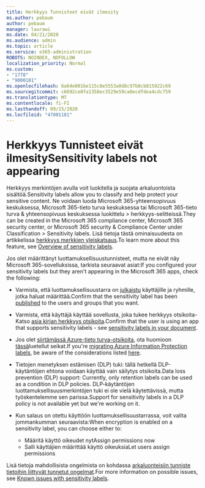```yaml
---
title: Herkkyys Tunnisteet eivät ilmesity
ms.author: pebaum
author: pebaum
manager: laurawi
ms.date: 04/21/2020
ms.audience: admin
ms.topic: article
ms.service: o365-administration
ROBOTS: NOINDEX, NOFOLLOW
localization_priority: Normal
ms.custom:
- "1778"
- "9000181"
ms.openlocfilehash: 6a64e001be115c8e5553a0d8c97b8cb815922c69
ms.sourcegitcommit: c6692ce0fa1358ec3529e59ca0ecdfdea4cdc759
ms.translationtype: MT
ms.contentlocale: fi-FI
ms.lasthandoff: 09/15/2020
ms.locfileid: "47801181"
---
```

# <a name="sensitivity-labels-not-appearing"></a><span data-ttu-id="f30fe-102">Herkkyys Tunnisteet eivät ilmesity</span><span class="sxs-lookup"><span data-stu-id="f30fe-102">Sensitivity labels not appearing</span></span>

<span data-ttu-id="f30fe-103">Herkkyys merkintöjen avulla voit luokitella ja suojata arkaluontoista sisältöä.</span><span class="sxs-lookup"><span data-stu-id="f30fe-103">Sensitivity labels allow you to classify and help protect your sensitive content.</span></span> <span data-ttu-id="f30fe-104">Ne voidaan luoda Microsoft 365-yhteensopivuus keskuksessa, Microsoft 365-tieto turva keskuksessa tai Microsoft 365-tieto turva & yhteensopivuus keskuksessa luokittelu > herkkyys-selitteissä.</span><span class="sxs-lookup"><span data-stu-id="f30fe-104">They can be created in the Microsoft 365 compliance center, Microsoft 365 security center, or Microsoft 365 security & Compliance Center under Classification > Sensitivity labels.</span></span> <span data-ttu-id="f30fe-105">Lisä tietoja tästä ominaisuudesta on artikkelissa [herkkyys merkkien yleiskatsaus](https://docs.microsoft.com/microsoft-365/compliance/sensitivity-labels).</span><span class="sxs-lookup"><span data-stu-id="f30fe-105">To learn more about this feature, see [Overview of sensitivity labels](https://docs.microsoft.com/microsoft-365/compliance/sensitivity-labels).</span></span>

<span data-ttu-id="f30fe-106">Jos olet määrittänyt luottamuksellisuustunnisteet, mutta ne eivät näy Microsoft 365-sovelluksissa, tarkista seuraavat asiat:</span><span class="sxs-lookup"><span data-stu-id="f30fe-106">If you configured your sensitivity labels but they aren't appearing in the Microsoft 365 apps, check the following:</span></span>

- <span data-ttu-id="f30fe-107">Varmista, että luottamuksellisuustarra on [julkaistu](https://docs.microsoft.com/microsoft-365/compliance/sensitivity-labels#what-label-policies-can-do) käyttäjille ja ryhmille, jotka haluat määrittää.</span><span class="sxs-lookup"><span data-stu-id="f30fe-107">Confirm that the sensitivity label has been [published](https://docs.microsoft.com/microsoft-365/compliance/sensitivity-labels#what-label-policies-can-do) to the users and groups that you want.</span></span>

- <span data-ttu-id="f30fe-108">Varmista, että käyttäjä käyttää sovellusta, joka tukee herkkyys otsikoita-Katso [asia kirjan herkkyys otsikoita](https://support.office.com/article/apply-sensitivity-labels-to-your-documents-and-email-within-office-2f96e7cd-d5a4-403b-8bd7-4cc636bae0f9?#bkmk_whereavailable).</span><span class="sxs-lookup"><span data-stu-id="f30fe-108">Confirm that the user is using an app that supports sensitivity labels - see [sensitivity labels in your document](https://support.office.com/article/apply-sensitivity-labels-to-your-documents-and-email-within-office-2f96e7cd-d5a4-403b-8bd7-4cc636bae0f9?#bkmk_whereavailable).</span></span>

- <span data-ttu-id="f30fe-109">Jos olet [siirtämässä Azure-tieto turva-otsikoita](https://docs.microsoft.com/azure/information-protection/configure-policy-migrate-labels), ota huomioon [tässä](https://docs.microsoft.com/azure/information-protection/configure-policy-migrate-labels#considerations-for-unified-labels)luetellut seikat.</span><span class="sxs-lookup"><span data-stu-id="f30fe-109">If you're [migrating Azure Information Protection labels](https://docs.microsoft.com/azure/information-protection/configure-policy-migrate-labels), be aware of the considerations listed [here](https://docs.microsoft.com/azure/information-protection/configure-policy-migrate-labels#considerations-for-unified-labels).</span></span>

- <span data-ttu-id="f30fe-110">Tietojen menetyksen estämisen (DLP) tuki: tällä hetkellä DLP-käytäntöjen ehtona voidaan käyttää vain säilytys otsikoita.</span><span class="sxs-lookup"><span data-stu-id="f30fe-110">Data loss prevention (DLP) support: Currently, only retention labels can be used as a condition in DLP policies.</span></span>  <span data-ttu-id="f30fe-111">DLP-käytäntöjen luottamuksellisuusmerkintöjen tuki ei ole vielä käytettävissä, mutta työskentelemme sen parissa.</span><span class="sxs-lookup"><span data-stu-id="f30fe-111">Support for sensitivity labels in a DLP policy is not available yet but we're working on it.</span></span>

- <span data-ttu-id="f30fe-112">Kun salaus on otettu käyttöön luottamuksellisuustarrassa, voit valita jommankumman seuraavista:</span><span class="sxs-lookup"><span data-stu-id="f30fe-112">When encryption is enabled on a sensitivity label, you can choose either to:</span></span>
    - <span data-ttu-id="f30fe-113">Määritä käyttö oikeudet nyt</span><span class="sxs-lookup"><span data-stu-id="f30fe-113">Assign permissions now</span></span>
    - <span data-ttu-id="f30fe-114">Salli käyttäjien määrittää käyttö oikeuksia</span><span class="sxs-lookup"><span data-stu-id="f30fe-114">Let users assign permissions</span></span>


<span data-ttu-id="f30fe-115">Lisä tietoja mahdollisista ongelmista on kohdassa [arkaluonteisiin tunniste tietoihin liittyvät tunnetut ongelmat](https://support.office.com/article/known-issues-with-sensitivity-labels-in-office-b169d687-2bbd-4e21-a440-7da1b2743edc).</span><span class="sxs-lookup"><span data-stu-id="f30fe-115">For more information on possible issues, see [Known issues with sensitivity labels](https://support.office.com/article/known-issues-with-sensitivity-labels-in-office-b169d687-2bbd-4e21-a440-7da1b2743edc).</span></span>